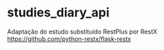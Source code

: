 # studies_diary_api
Adaptação do estudo substituido RestPlus por RestX https://github.com/python-restx/flask-restx